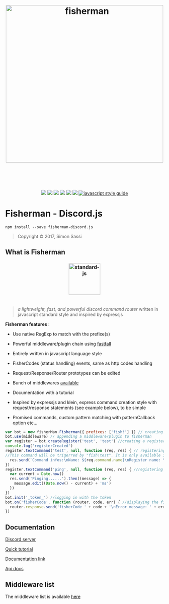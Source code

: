 <h1 align="center"><br><br><img width="500" src="https://cdn.rawgit.com/maxerbox/fisherman-discord.js/dfc8afbe/logo.png" alt="fisherman"><br><br><br></h1>
<div align="center">
<a href="https://scrutinizer-ci.com/g/maxerbox/fisherman-discord.js/"><img src="https://img.shields.io/scrutinizer/g/maxerbox/fisherman-discord.js.svg"></a>
<a href="https://www.npmjs.com/package/fisherman-discord.js"><img src="https://img.shields.io/npm/dt/fisherman-discord.js.svg"></a>
<a href="https://www.npmjs.com/package/fisherman-discord.js"><img src="https://img.shields.io/npm/v/fisherman-discord.js.svg"></a>
<img src="https://img.shields.io/github/license/maxerbox/fisherman-discord.js.svg">
<img src="https://img.shields.io/david/maxerbox/fisherman-discord.js.svg">
<a href="https://travis-ci.org/maxerbox/fisherman-discord.js"><img src ="https://travis-ci.org/maxerbox/fisherman-discord.js.svg?branch=master"></a>
<a href="https://standardjs.com"><img src="https://img.shields.io/badge/code_style-standard-brightgreen.svg" alt="javascript style guide"></a>
</div>

# Fisherman - Discord.js

```terminal
npm install --save fisherman-discord.js
```

> Copyright © 2017, Simon Sassi

## What is Fisherman

<h3 align="center"><img width="100" src="https://avatars3.githubusercontent.com/u/29208316?v=4&s=400" alt="standard-js"><br><br></h3>

 > *a lightweight, fast, and powerful discord command router* written in javascript standard style and inspired by expressjs

__Fisherman features__ :

* Use native RegExp to match with the prefixe(s)

* Powerful middleware/plugin chain using [fastfall](https://www.npmjs.com/package/fastfall)

* Entirely written in javascript language style

* FisherCodes (status handling) events, same as http codes handling

* Request/Response/Router prototypes can be edited

* Bunch of middlewares [available](https://maxerbox.github.io/fisherman-discord.js/?content=middleware_list)

* Documentation with a tutorial

* Inspired by expressjs and klein, express command creation style with request/response statements (see example below), to be simple

* Promised commands, custom pattern matching with patternCallback option etc...

```javascript
var bot = new fisherMan.Fisherman({ prefixes: ['fish!'] }) // creating a client, with the prefixe "fish!"
bot.use(middleware) // appending a middleware/plugin to fisherman
var register = bot.createRegister('test', 'test') //creating a register named "test"
console.log('registerCreated')
register.textCommand('test', null, function (req, res) { // registering a new command, named "test"
//This command will be trigerred by "fish!test". It is only available in a text channel.
  res.send(`Command infos:\nName: ${req.command.name}\nRegister name: \`${req.command.register.name}\`\nTotal command count in the fisherman client: ${req.client.commands.size}`, { embed: { description: 'This request was made through the fishman project' } })
})
register.textCommand('ping', null, function (req, res) { //registering a new command named "ping"
  var current = Date.now()
  res.send('Pinging......').then((message) => {
    message.edit((Date.now() - current) + 'ms')
  })
})
bot.init('_token_') //logging in with the token
bot.on('fisherCode', function (router, code, err) { //displaying the fishercodes trigerred
  router.response.send('fisherCode ' + code + '\nError message: ' + err.message)
})
```

## Documentation

[Discord server](https://discord.gg/pXH252u)

[Quick tutorial](https://maxerbox.github.io/fisherman-discord.js/?content=tutorial)

[Documentation link](https://maxerbox.github.io/fisherman-discord.js/)

[Api docs](https://maxerbox.github.io/fisherman-discord.js/?api=fisherman)

## Middleware list

The middleware list is available [here](https://maxerbox.github.io/fisherman-discord.js/?content=middleware_list)